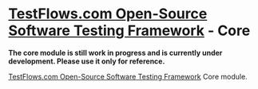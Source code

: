 # [TestFlows.com Open-Source Software Testing Framework] - Core

**The core module is still work in progress and is currently under development.
Please use it only for reference.**

[TestFlows.com Open-Source Software Testing Framework] Core module.

[TestFlows.com Open-Source Software Testing Framework]: https://testflows.com

